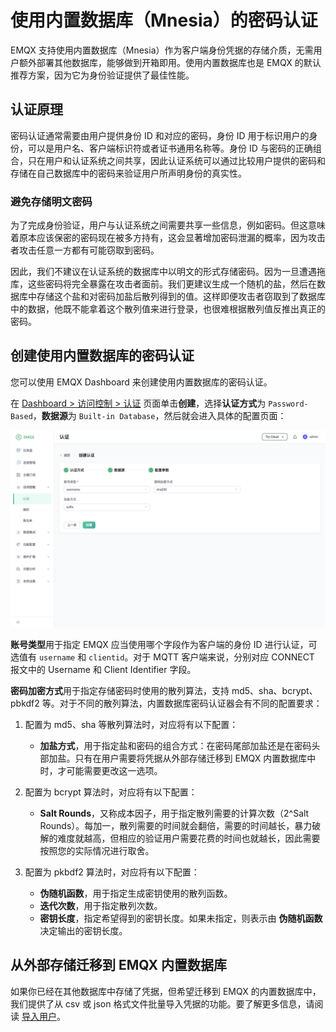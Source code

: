 # 使用内置数据库（Mnesia）的密码认证

EMQX 支持使用内置数据库（Mnesia）作为客户端身份凭据的存储介质，无需用户额外部署其他数据库，能够做到开箱即用。使用内置数据库也是 EMQX 的默认推荐方案，因为它为身份验证提供了最佳性能。

## 认证原理

密码认证通常需要由用户提供身份 ID 和对应的密码，身份 ID 用于标识用户的身份，可以是用户名、客户端标识符或者证书通用名称等。身份 ID 与密码的正确组合，只在用户和认证系统之间共享，因此认证系统可以通过比较用户提供的密码和存储在自己数据库中的密码来验证用户所声明身份的真实性。

### 避免存储明文密码

为了完成身份验证，用户与认证系统之间需要共享一些信息，例如密码。但这意味着原本应该保密的密码现在被多方持有，这会显著增加密码泄漏的概率，因为攻击者攻击任意一方都有可能窃取到密码。

因此，我们不建议在认证系统的数据库中以明文的形式存储密码。因为一旦遭遇拖库，这些密码将完全暴露在攻击者面前。我们更建议生成一个随机的盐，然后在数据库中存储这个盐和对密码加盐后散列得到的值。这样即便攻击者窃取到了数据库中的数据，他既不能拿着这个散列值来进行登录，也很难根据散列值反推出真正的密码。

## 创建使用内置数据库的密码认证

您可以使用 EMQX Dashboard 来创建使用内置数据库的密码认证。

在 [Dashboard > 访问控制 > 认证](http://127.0.0.1:18083/#/authentication) 页面单击**创建**，选择**认证方式**为 `Password-Based`，**数据源**为 `Built-in Database`，然后就会进入具体的配置页面：

![](./assets/authn-mnesia-1.png)

**账号类型**用于指定 EMQX 应当使用哪个字段作为客户端的身份 ID 进行认证，可选值有 `username` 和 `clientid`。对于 MQTT 客户端来说，分别对应 CONNECT 报文中的 Username 和 Client Identifier 字段。

**密码加密方式**用于指定存储密码时使用的散列算法，支持 md5、sha、bcrypt、pbkdf2 等。对于不同的散列算法，内置数据库密码认证器会有不同的配置要求：

1. 配置为 md5、sha 等散列算法时，对应将有以下配置：

   - **加盐方式**，用于指定盐和密码的组合方式：在密码尾部加盐还是在密码头部加盐。只有在用户需要将凭据从外部存储迁移到 EMQX 内置数据库中时，才可能需要更改这一选项。

2. 配置为 bcrypt 算法时，对应将有以下配置：

   - **Salt Rounds**，又称成本因子，用于指定散列需要的计算次数（2^Salt Rounds）。每加一，散列需要的时间就会翻倍，需要的时间越长，暴力破解的难度就越高，但相应的验证用户需要花费的时间也就越长，因此需要按照您的实际情况进行取舍。

3. 配置为 pkbdf2 算法时，对应将有以下配置：

   - **伪随机函数**，用于指定生成密钥使用的散列函数。
   - **迭代次数**，用于指定散列次数。
   - **密钥长度**，指定希望得到的密钥长度。如果未指定，则表示由 **伪随机函数** 决定输出的密钥长度。

## 从外部存储迁移到 EMQX 内置数据库

如果你已经在其他数据库中存储了凭据，但希望迁移到 EMQX 的内置数据库中，我们提供了从 csv 或 json 格式文件批量导入凭据的功能。要了解更多信息，请阅读 [导入用户](./user_management.md#导入用户)。



